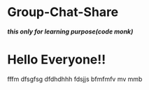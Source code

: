 # Group-Chat-Share
***this only for learning purpose(code monk)***
<h1>Hello  Everyone!!</h1>
fffm
dfsgfsg
dfdhdhhh
fdsjjs
bfmfmfv
mv mmb
